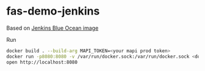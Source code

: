 # fas-demo-jenkins #

Based on [Jenkins Blue Ocean image](https://hub.docker.com/r/jenkinsci/blueocean/tags/)

Run
```sh
docker build . --build-arg MAPI_TOKEN=<your mapi prod token>
docker run -p8080:8080 -v /var/run/docker.sock:/var/run/docker.sock <docker image sha>
open http://localhost:8080
```
